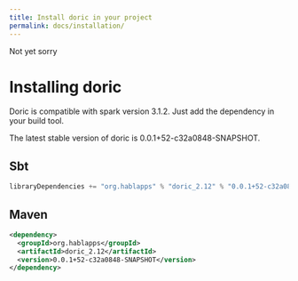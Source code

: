```yaml
---
title: Install doric in your project
permalink: docs/installation/
---
```

Not yet sorry
# Installing doric
Doric is compatible with spark version 3.1.2. Just add the dependency in your build tool.

The latest stable version of doric is 0.0.1+52-c32a0848-SNAPSHOT.

## Sbt
```scala
libraryDependencies += "org.hablapps" % "doric_2.12" % "0.0.1+52-c32a0848-SNAPSHOT"
```
## Maven
```xml
<dependency>
  <groupId>org.hablapps</groupId>
  <artifactId>doric_2.12</artifactId>
  <version>0.0.1+52-c32a0848-SNAPSHOT</version>
</dependency>
```
